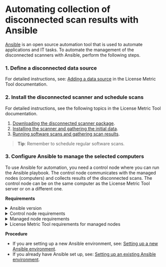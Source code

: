 # Automating collection of disconnected scan results with Ansible 
[Ansible](https://docs.ansible.com/ansible/latest/index.html#about-ansible) is an open source automation tool that is used to automate applications and IT tasks. To automate the management of the disconnected scanners with Ansible, perform the following steps.


### 1. Define a disconnected data source

For detailed instructions, see: [Adding a data source](https://www.ibm.com/support/knowledgecenter/SS8JFY_9.2.0/com.ibm.lmt.doc/Inventory/planinconf/t_disc_datasource.html) in the License Metric Tool documentation.   

### 2. Install the disconnected scanner and schedule scans

For detailed instructions, see the following topics in the License Metric Tool documentation.
1. [Downloading the disconnected scanner package](https://www.ibm.com/support/knowledgecenter/SS8JFY_9.2.0/com.ibm.lmt.doc/Inventory/planinconf/t_disc_downloading.html).
2. [Installing the scanner and gathering the initial data](https://www.ibm.com/support/knowledgecenter/SS8JFY_9.2.0/com.ibm.lmt.doc/Inventory/planinconf/t_disc_setup_all.html).
3. [Running software scans and gathering scan results](https://www.ibm.com/support/knowledgecenter/SS8JFY_9.2.0/com.ibm.lmt.doc/Inventory/planinconf/t_disc_scans_software.html).
> **Tip**: Remember to schedule regular software scans.

### 3. Configure Ansible to manage the selected computers

To use Ansible for automation, you need a control node where you can run the Ansible playbook. The control node communicates with the managed nodes (computers) and collects results of the disconnected scans. The control node can be on the same computer as the License Metric Tool server or on a different one. 

**Requirements**

<details>
<summary>Ansible version</summary>

The solution tested on Ansible 2.10.2. The general recommendation is to use the latest version available.

</details>

<details>
<summary>Control node requirements</summary>

  - Python 2.7, or Python 3.5 or a higher 3.x version. 
  - [`pywinrm`](https://docs.ansible.com/ansible/latest/user_guide/windows_winrm.html#what-is-winrm) package installed to communicate with Windows servers over WinRM.
  - For a full list of control nodes requirements and the most up-to-date information, see: [Control node requirements](https://docs.ansible.com/ansible/latest/installation_guide/intro_installation.html#control-node-requirements) in the Ansible documentation.
	>**Note:** Control node is not officially supported on Windows.
</details>

<details>
<summary>Managed node requirements</summary>

  **\[UNIX/Linux\]** 
  - A way to communicate which usually is SSH. By default, this uses SFTP. If that is not available, you can switch to SCP in the `ansible.cfg`. 
  - Python 2.6 or a higher 2.x version, or Python 3.5 or a higher 3.x version.
  - For a full list of managed nodes requirements and the most up-to-date information, see: [Managed node requirements](https://docs.ansible.com/ansible/latest/installation_guide/intro_installation.html#managed-node-requirements) in the Ansible documentation.

    >**Note:** If you have SELinux enabled on the License Metric Tool server (the `lmt_server` host) and the server is on a managed node, install `libselinux-python` to be able to copy the disconnected scan results. For more information, see: [Managed node requirements](https://docs.ansible.com/ansible/latest/installation_guide/intro_installation.html#managed-node-requirements) in the Ansible documentation.
    
  **\[Windows\]** 
  - Ansible can generally manage Windows versions that are under current and extended support from Microsoft. Ansible can manage desktop OSes including Windows 7, 8.1, and 10, and server OSes including Windows Server 2008, 2008 R2, 2012, 2012 R2, 2016, and 2019.
  - PowerShell 3.0 or higher and at least .NET 4.0 must be installed on the Windows host.
  - A WinRM listener must be created and activated.
  - The user must be a member of the local Administrators group or must be explicitly granted access.
  - For a full list of managed nodes requirements and the most up-to-date information, see: [Managed node requirements on Windows](https://docs.ansible.com/ansible/latest/user_guide/windows_setup.html#windows-setup) in the Ansible documentation.
</details>

<details>
<summary>License Metric Tool requirements for managed nodes</summary>

  - For the list of disconnected scanner requirements, see: [Supported operating systems for ILMT 9.2.21 disconnected scanners](https://www.ibm.com/software/reports/compatibility/clarity-reports/report/html/osForProduct?deliverableId=5CBD9B00A02711EA88F5BE8EBF8F323B&osPlatforms=AIX|HP|IBM%20i|Linux|Solaris|Windows&duComponentIds=A002).
</details>

**Procedure**

- If you are setting up a new Ansible environment, see: [Setting up a new Ansible environment](doc_automating_with_ansible_new.md).
- If you already have Ansible set up, see: [Setting up an existing Ansible environment](doc_automating_with_ansible_existing.md).
